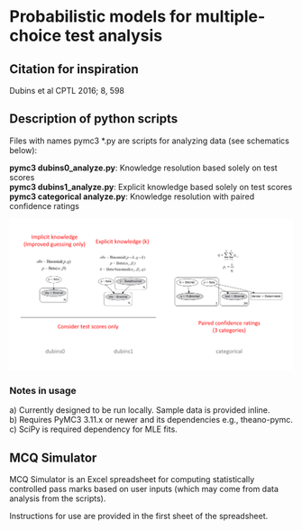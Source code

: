 # Probabilistic models for multiple-choice test analysis

## Citation for inspiration
Dubins et al CPTL 2016; 8, 598

## Description of python scripts

Files with names pymc3 *.py are scripts for analyzing data (see schematics below):

**pymc3 dubins0_analyze.py**: Knowledge resolution based solely on test scores  
**pymc3 dubins1_analyze.py**: Explicit knowledge based solely on test scores  
**pymc3 categorical analyze.py**: Knowledge resolution with paired confidence ratings

![Schematic of the models](./images/models.png?raw=true "Schematic of the models")

### Notes in usage
a) Currently designed to be run locally. Sample data is provided inline.  
b) Requires PyMC3 3.11.x or newer and its dependencies e.g., theano-pymc.  
c) SciPy is required dependency for MLE fits.
  
  ## MCQ Simulator

MCQ Simulator is an Excel spreadsheet for computing statistically controlled pass marks based on user inputs (which may come from data analysis from the scripts).

Instructions for use are provided in the first sheet of the spreadsheet.
